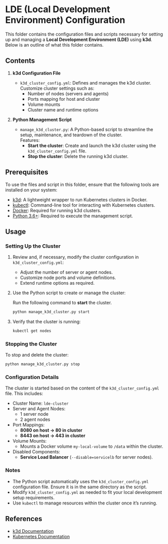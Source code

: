 # LDE (Local Development Environment) Configuration

This folder contains the configuration files and scripts necessary for setting up and managing a **Local Development Environment (LDE)** using **k3d**. Below is an outline of what this folder contains.

## Contents

1. **k3d Configuration File**
   - `k3d_cluster_config.yml`: Defines and manages the k3d cluster. Customize cluster settings such as:
      - Number of nodes (servers and agents)
      - Ports mapping for host and cluster
      - Volume mounts
      - Cluster name and runtime options

2. **Python Management Script**
   - `manage_k3d_cluster.py`: A Python-based script to streamline the setup, maintenance, and teardown of the cluster.  
     Features:
      - **Start the cluster**: Create and launch the k3d cluster using the `k3d_cluster_config.yml` file.
      - **Stop the cluster**: Delete the running k3d cluster.

## Prerequisites

To use the files and script in this folder, ensure that the following tools are installed on your system:

- [k3d](https://k3d.io): A lightweight wrapper to run Kubernetes clusters in Docker.
- [kubectl](https://kubernetes.io/docs/tasks/tools/install-kubectl/): Command-line tool for interacting with Kubernetes clusters.
- [Docker](https://www.docker.com/): Required for running k3d clusters.
- [Python 3.6+](https://www.python.org/): Required to execute the management script.

## Usage

### Setting Up the Cluster

1. Review and, if necessary, modify the cluster configuration in `k3d_cluster_config.yml`:
   - Adjust the number of server or agent nodes.
   - Customize node ports and volume definitions.
   - Extend runtime options as required.

2. Use the Python script to create or manage the cluster:

   Run the following command to **start** the cluster.
   ```bash
   python manage_k3d_cluster.py start
   ```

3. Verify that the cluster is running:
   ```bash
   kubectl get nodes
   ```

### Stopping the Cluster

To stop and delete the cluster:
```bash
python manage_k3d_cluster.py stop
```

### Configuration Details

The cluster is started based on the content of the `k3d_cluster_config.yml` file. This includes:
- Cluster Name: `lde-cluster`
- Server and Agent Nodes:
   - 1 server node
   - 2 agent nodes
- Port Mappings:
   - **8080 on host → 80 in cluster**
   - **8443 on host → 443 in cluster**
- Volume Mounts:
   - Mounts a Docker volume `my-local-volume` to `/data` within the cluster.
- Disabled Components:
   - **Service Load Balancer** (`--disable=servicelb` for server nodes).

### Notes

- The Python script automatically uses the `k3d_cluster_config.yml` configuration file. Ensure it is in the same directory as the script.
- Modify `k3d_cluster_config.yml` as needed to fit your local development setup requirements.
- Use `kubectl` to manage resources within the cluster once it’s running.

## References

- [k3d Documentation](https://k3d.io)
- [Kubernetes Documentation](https://kubernetes.io/docs/home/)